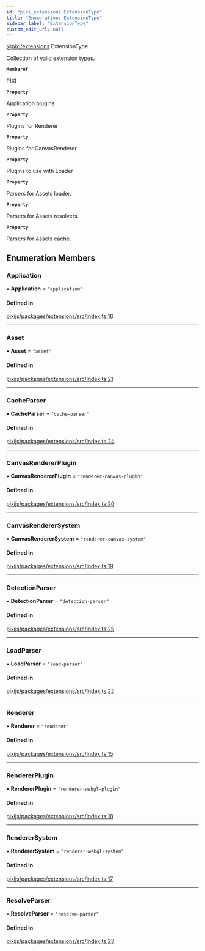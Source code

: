 ```yaml
---
id: "pixi_extensions.ExtensionType"
title: "Enumeration: ExtensionType"
sidebar_label: "ExtensionType"
custom_edit_url: null
---
```


[@pixi/extensions](../modules/pixi_extensions.md).ExtensionType

Collection of valid extension types.

**`Memberof`**

PIXI

**`Property`**

Application plugins

**`Property`**

Plugins for Renderer

**`Property`**

Plugins for CanvasRenderer

**`Property`**

Plugins to use with Loader

**`Property`**

Parsers for Assets loader.

**`Property`**

Parsers for Assets resolvers.

**`Property`**

Parsers for Assets cache.

## Enumeration Members

### Application

• **Application** = ``"application"``

#### Defined in

[pixijs/packages/extensions/src/index.ts:16](https://github.com/pixijs/pixijs/blob/2194fe5c5/packages/extensions/src/index.ts#L16)

___

### Asset

• **Asset** = ``"asset"``

#### Defined in

[pixijs/packages/extensions/src/index.ts:21](https://github.com/pixijs/pixijs/blob/2194fe5c5/packages/extensions/src/index.ts#L21)

___

### CacheParser

• **CacheParser** = ``"cache-parser"``

#### Defined in

[pixijs/packages/extensions/src/index.ts:24](https://github.com/pixijs/pixijs/blob/2194fe5c5/packages/extensions/src/index.ts#L24)

___

### CanvasRendererPlugin

• **CanvasRendererPlugin** = ``"renderer-canvas-plugin"``

#### Defined in

[pixijs/packages/extensions/src/index.ts:20](https://github.com/pixijs/pixijs/blob/2194fe5c5/packages/extensions/src/index.ts#L20)

___

### CanvasRendererSystem

• **CanvasRendererSystem** = ``"renderer-canvas-system"``

#### Defined in

[pixijs/packages/extensions/src/index.ts:19](https://github.com/pixijs/pixijs/blob/2194fe5c5/packages/extensions/src/index.ts#L19)

___

### DetectionParser

• **DetectionParser** = ``"detection-parser"``

#### Defined in

[pixijs/packages/extensions/src/index.ts:25](https://github.com/pixijs/pixijs/blob/2194fe5c5/packages/extensions/src/index.ts#L25)

___

### LoadParser

• **LoadParser** = ``"load-parser"``

#### Defined in

[pixijs/packages/extensions/src/index.ts:22](https://github.com/pixijs/pixijs/blob/2194fe5c5/packages/extensions/src/index.ts#L22)

___

### Renderer

• **Renderer** = ``"renderer"``

#### Defined in

[pixijs/packages/extensions/src/index.ts:15](https://github.com/pixijs/pixijs/blob/2194fe5c5/packages/extensions/src/index.ts#L15)

___

### RendererPlugin

• **RendererPlugin** = ``"renderer-webgl-plugin"``

#### Defined in

[pixijs/packages/extensions/src/index.ts:18](https://github.com/pixijs/pixijs/blob/2194fe5c5/packages/extensions/src/index.ts#L18)

___

### RendererSystem

• **RendererSystem** = ``"renderer-webgl-system"``

#### Defined in

[pixijs/packages/extensions/src/index.ts:17](https://github.com/pixijs/pixijs/blob/2194fe5c5/packages/extensions/src/index.ts#L17)

___

### ResolveParser

• **ResolveParser** = ``"resolve-parser"``

#### Defined in

[pixijs/packages/extensions/src/index.ts:23](https://github.com/pixijs/pixijs/blob/2194fe5c5/packages/extensions/src/index.ts#L23)
